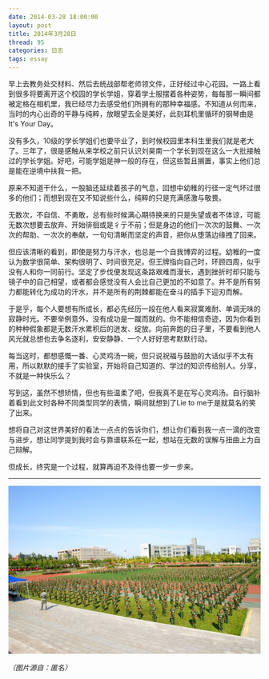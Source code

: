 ```yaml
---
date: 2014-03-28 18:00:00
layout: post
title: 2014年3月28日
thread: 95
categories: 日志
tags: essay
---
```


早上去教务处交材料、然后去统战部帮老师领文件，正好经过中心花园。一路上看到很多将要离开这个校园的学长学姐，穿着学士服摆着各种姿势，每每那一瞬间都被定格在相机里，我已经尽力去感受他们所拥有的那种幸福感。不知道从何而来，当时的内心出奇的平静与纯粹，放眼望去全是美好，此刻耳机里循环的钢琴曲是It's Your Day。

没有多久，10级的学长学姐们也要毕业了，到时候校园里本科生里我们就是老大了。三年了，很是感触从来学校之前只认识刘昊南一个学长到现在这么一大批接触过的学长学姐。好吧，可能学姐是神一般的存在，但这些暂且搁置，事实上他们总是能在逆境中扶我一把。

原来不知道干什么，一股脑还延续着孩子的气息，回想中幼稚的行径一定气坏过很多的他们；而想到现在又不知说些什么，纯粹的只是充满感激与敬畏。

无数次，不自信、不勇敢，总有些时候满心期待换来的只是失望或者不体谅，可能无数次想要去放弃、开始徘徊或是彳亍不前；但是身边的他们一次次的鼓舞、一次次的帮助、一次次的奉献，一句句清晰而坚定的声音，把你从堕落边缘拽了回来。

但应该清晰的看到，即使是努力与汗水，也总是一个自我博弈的过程。幼稚的一度认为数学很简单、架构很明了、时间很充足。但王牌指向自己时，环顾四周，似乎没有人和你一同前行。坚定了步伐便发现这条路艰难而漫长，遇到挫折时却只能与镜子中的自己相望，或者都会感觉没有人会比自己更加的不如意了。并不是所有努力都能转化为成功的汗水，并不是所有的荆棘都能在奋斗的插手下迎刃而解。

于是乎，每个人要想有所成长，都必先经历一段在他人看来寂寞难耐、单调无味的寂静时光。不要举例意外，没有成功是一蹴而就的。你不能相信奇迹，因为你看到的种种假象都是无数汗水累积后的迸发、绽放。向前奔跑的日子里，不要看到他人风光就总想也去争名逐利，安安静静、一个人好好思考默默行动。

每当这时，都想感慨一番、心灵鸡汤一碗，但只说祝福与鼓励的大话似乎不太有用，所以默默的接手了实验室，开始将自己知道的、学过的知识传给别人。分享，不就是一种快乐么？

写到这，虽然不想矫情，但也有些温柔了吧，但我真不是在写心灵鸡汤。自行脑补着看到此文时各种不同类型同学的表情，瞬间就想到了Lie to me于是就莫名的笑了出来。

想将自己对这世界美好的看法一点点的告诉你们，想让你们看到我一点一滴的改变与进步，想让同学提到我时会与靠谱联系在一起，想站在无数的误解与扭曲上为自己辩解。

但成长，终究是一个过程，就算再迫不及待也要一步一步来。

----

![](/assets/2014-03-28-Review.jpg "")

*（图片源自：匿名）*